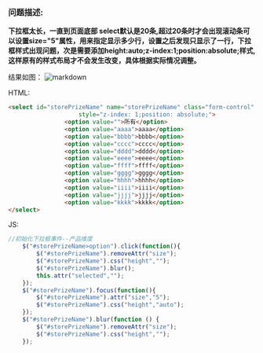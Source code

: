 
### 问题描述:
**下拉框太长，一直到页面底部
select默认是20条,超过20条时才会出现滚动条可以设置size="5"属性，用来指定显示多少行，设置之后发现只显示了一行，下拉框样式出现问题，次是需要添加height:auto;z-index:1;position:absolute;样式,这样原有的样式布局才不会发生改变，具体根据实际情况调整。**

结果如图：
![markdown](https://img-blog.csdnimg.cn/2019072615525381.png "markdown")

HTML:
```html
<select id="storePrizeName" name="storePrizeName" class="form-control"
                    style="z-index: 1;position: absolute;">
                <option value="">所有</option>
                <option value="aaaa">aaaa</option>
                <option value="bbbb">bbbb</option>
                <option value="cccc">cccc</option>
                <option value="dddd">dddd</option>
                <option value="eeee">eeee</option>
                <option value="ffff">ffff</option>
                <option value="gggg">gggg</option>
                <option value="hhhh">hhhh</option>
                <option value="iiii">iiii</option>
                <option value="jjjj">jjjj</option>
                <option value="kkkk">kkkk</option>
</select>
```

JS:
```javascript
//初始化下拉框事件--产品维度
    $("#storePrizeName>option").click(function(){
        $("#storePrizeName").removeAttr("size");
        $("#storePrizeName").css("height","");
        $("#storePrizeName").blur();
        this.attr("selected","");
    });
    $("#storePrizeName").focus(function(){
        $("#storePrizeName").attr("size","5");
        $("#storePrizeName").css("height","auto");
    });
    $("#storePrizeName").blur(function () {
        $("#storePrizeName").removeAttr("size");
        $("#storePrizeName").css("height","");
    });
```
